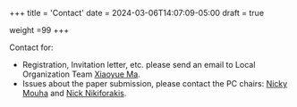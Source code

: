 +++
title = 'Contact'
date = 2024-03-06T14:07:09-05:00
draft = true

weight =99
+++

Contact for:

-   Registration, Invitation letter, etc. please send an email to
    Local Organization Team [Xiaoyue Ma](mailto:xma9@gmu.edu).
-   Issues about the paper submission, please contact the PC chairs: [Nicky Mouha](mailto:nicky@mouha.be) and [Nick Nikiforakis](mailto:nick@cs.stonybrook.edu).